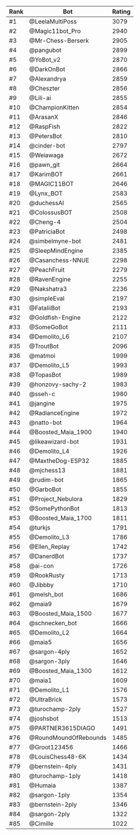 Rank|Bot|Rating
---|---|---
#1|@LeelaMultiPoss|3079
#2|@Magic11bot_Pro|2940
#3|@Mr-Chess-Berserk|2905
#4|@pangubot|2899
#5|@YoBot_v2|2870
#6|@DarkOnBot|2866
#7|@Alexandrya|2859
#8|@Cheszter|2856
#9|@Lili-ai|2855
#10|@ChampionKitten|2854
#11|@ArasanX|2846
#12|@RaspFish|2822
#13|@PetersBot|2810
#14|@cinder-bot|2797
#15|@Weiawaga|2672
#16|@pawn_git|2664
#17|@KarimBOT|2661
#18|@MAGIC11BOT|2646
#19|@Lynx_BOT|2583
#20|@duchessAI|2565
#21|@ColossusBOT|2508
#22|@Cheng-4|2504
#23|@PatriciaBot|2498
#24|@simbelmyne-bot|2481
#25|@SleepMindEngine|2385
#26|@Casanchess-NNUE|2298
#27|@PeachFruit|2279
#28|@RavenEngine|2255
#29|@Nakshatra3|2236
#30|@simpleEval|2197
#31|@FataliiBot|2193
#32|@Goldfish-Engine|2122
#33|@SomeGoBot|2111
#34|@Demolito_L6|2107
#35|@TroutBot|2096
#36|@matmoi|1999
#37|@Demolito_L5|1993
#38|@TopasBot|1989
#39|@honzovy-sachy-2|1983
#40|@sseh-c|1980
#41|@jangine|1975
#42|@RadianceEngine|1972
#43|@natto-bot|1964
#44|@Boosted_Maia_1900|1940
#45|@likeawizard-bot|1931
#46|@Demolito_L4|1926
#47|@MaxtheDog-ESP32|1885
#48|@mjchess13|1881
#49|@rudim-bot|1865
#50|@GarboBot|1855
#51|@Project_Nebulora|1829
#52|@SomePythonBot|1813
#53|@Boosted_Maia_1700|1811
#54|@turkjs|1791
#55|@Demolito_L3|1786
#56|@Ellen_Replay|1742
#57|@DanerdBot|1737
#58|@ai-con|1726
#59|@RookRusty|1713
#60|@Jibbby|1710
#61|@melsh_bot|1686
#62|@maia9|1679
#63|@Boosted_Maia_1500|1677
#64|@schnecken_bot|1666
#65|@Demolito_L2|1664
#66|@maia5|1656
#67|@sargon-4ply|1652
#68|@sargon-3ply|1646
#69|@Boosted_Maia_1300|1612
#70|@maia1|1609
#71|@Demolito_L1|1576
#72|@UltraBrick|1573
#73|@turochamp-2ply|1527
#74|@joshsbot|1513
#75|@PARTNER3615DIAGO|1491
#76|@RoundMoundOfRebounds|1485
#77|@Groot123456|1466
#78|@LouisChess48-6K|1434
#79|@bernstein-4ply|1431
#80|@turochamp-1ply|1418
#81|@Humaia|1387
#82|@sargon-1ply|1354
#83|@bernstein-2ply|1346
#84|@sargon-2ply|1322
#85|@Cimille|1022
